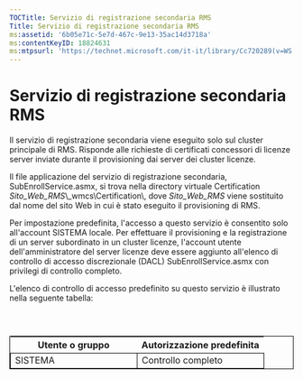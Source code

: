 ```yaml
---
TOCTitle: Servizio di registrazione secondaria RMS
Title: Servizio di registrazione secondaria RMS
ms:assetid: '6b05e71c-5e7d-467c-9e13-35ac14d3718a'
ms:contentKeyID: 18824631
ms:mtpsurl: 'https://technet.microsoft.com/it-it/library/Cc720289(v=WS.10)'
---
```


Servizio di registrazione secondaria RMS
========================================

Il servizio di registrazione secondaria viene eseguito solo sul cluster principale di RMS. Risponde alle richieste di certificati concessori di licenze server inviate durante il provisioning dai server dei cluster licenze.

Il file applicazione del servizio di registrazione secondaria, SubEnrollService.asmx, si trova nella directory virtuale Certification *Sito\_Web\_RMS*\\\_wmcs\\Certification\\, dove *Sito\_Web\_RMS* viene sostituito dal nome del sito Web in cui è stato eseguito il provisioning di RMS.

Per impostazione predefinita, l'accesso a questo servizio è consentito solo all'account SISTEMA locale. Per effettuare il provisioning e la registrazione di un server subordinato in un cluster licenze, l'account utente dell'amministratore del server licenze deve essere aggiunto all'elenco di controllo di accesso discrezionale (DACL) SubEnrollService.asmx con privilegi di controllo completo.

L'elenco di controllo di accesso predefinito su questo servizio è illustrato nella seguente tabella:

###  

 
<table style="border:1px solid black;">
<colgroup>
<col width="50%" />
<col width="50%" />
</colgroup>
<thead>
<tr class="header">
<th>Utente o gruppo</th>
<th>Autorizzazione predefinita</th>
</tr>
</thead>
<tbody>
<tr class="odd">
<td style="border:1px solid black;">SISTEMA</td>
<td style="border:1px solid black;">Controllo completo</td>
</tr>
</tbody>
</table>
